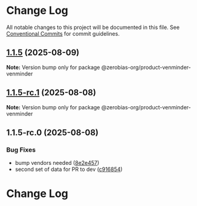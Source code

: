 # Change Log

All notable changes to this project will be documented in this file.
See [Conventional Commits](https://conventionalcommits.org) for commit guidelines.

## [1.1.5](https://github.com/zerobias-org/product/compare/@zerobias-org/product-venminder-venminder@1.1.5-rc.1...@zerobias-org/product-venminder-venminder@1.1.5) (2025-08-09)

**Note:** Version bump only for package @zerobias-org/product-venminder-venminder





## [1.1.5-rc.1](https://github.com/zerobias-org/product/compare/@zerobias-org/product-venminder-venminder@1.1.5-rc.0...@zerobias-org/product-venminder-venminder@1.1.5-rc.1) (2025-08-08)

**Note:** Version bump only for package @zerobias-org/product-venminder-venminder





## 1.1.5-rc.0 (2025-08-08)


### Bug Fixes

* bump vendors needed ([8e2e457](https://github.com/zerobias-org/product/commit/8e2e457e0b5d7141a05e8f2c178bc2854f2b7178))
* second set of data for PR to dev ([c916854](https://github.com/zerobias-org/product/commit/c916854bcf229b1c2042ffdea18472d66a061aaf))





# Change Log
